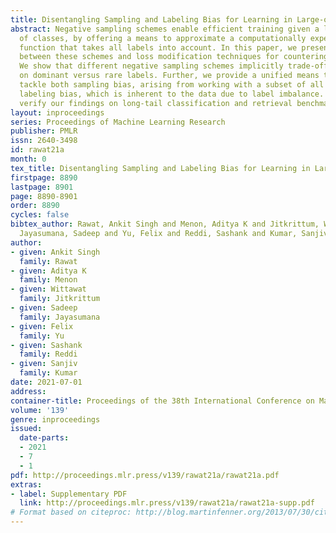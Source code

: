 ```yaml
---
title: Disentangling Sampling and Labeling Bias for Learning in Large-output Spaces
abstract: Negative sampling schemes enable efficient training given a large number
  of classes, by offering a means to approximate a computationally expensive loss
  function that takes all labels into account. In this paper, we present a new connection
  between these schemes and loss modification techniques for countering label imbalance.
  We show that different negative sampling schemes implicitly trade-off performance
  on dominant versus rare labels. Further, we provide a unified means to explicitly
  tackle both sampling bias, arising from working with a subset of all labels, and
  labeling bias, which is inherent to the data due to label imbalance. We empirically
  verify our findings on long-tail classification and retrieval benchmarks.
layout: inproceedings
series: Proceedings of Machine Learning Research
publisher: PMLR
issn: 2640-3498
id: rawat21a
month: 0
tex_title: Disentangling Sampling and Labeling Bias for Learning in Large-output Spaces
firstpage: 8890
lastpage: 8901
page: 8890-8901
order: 8890
cycles: false
bibtex_author: Rawat, Ankit Singh and Menon, Aditya K and Jitkrittum, Wittawat and
  Jayasumana, Sadeep and Yu, Felix and Reddi, Sashank and Kumar, Sanjiv
author:
- given: Ankit Singh
  family: Rawat
- given: Aditya K
  family: Menon
- given: Wittawat
  family: Jitkrittum
- given: Sadeep
  family: Jayasumana
- given: Felix
  family: Yu
- given: Sashank
  family: Reddi
- given: Sanjiv
  family: Kumar
date: 2021-07-01
address:
container-title: Proceedings of the 38th International Conference on Machine Learning
volume: '139'
genre: inproceedings
issued:
  date-parts:
  - 2021
  - 7
  - 1
pdf: http://proceedings.mlr.press/v139/rawat21a/rawat21a.pdf
extras:
- label: Supplementary PDF
  link: http://proceedings.mlr.press/v139/rawat21a/rawat21a-supp.pdf
# Format based on citeproc: http://blog.martinfenner.org/2013/07/30/citeproc-yaml-for-bibliographies/
---
```

